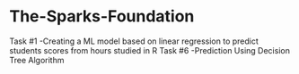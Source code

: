 # The-Sparks-Foundation
 Task #1 -Creating a ML model based on linear regression to predict students scores from hours studied in R
Task #6 -Prediction Using Decision Tree Algorithm

